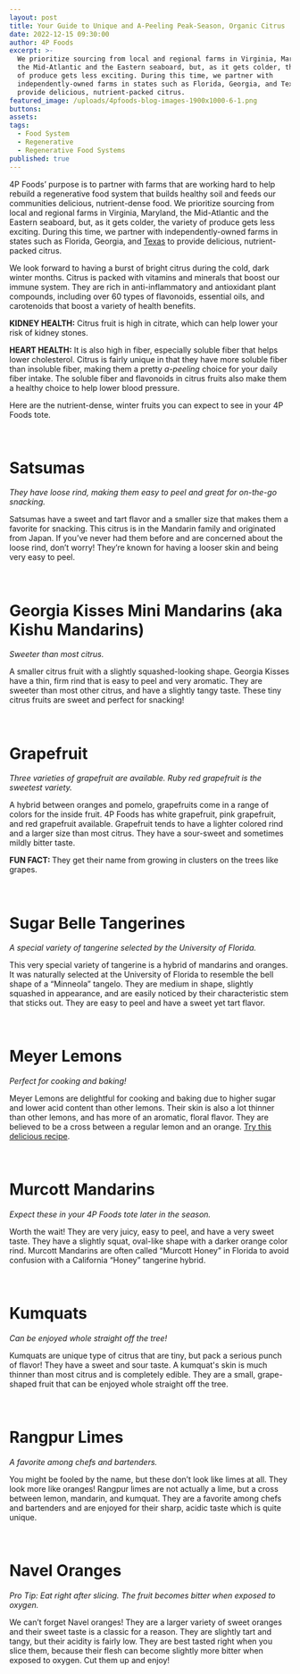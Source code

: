 ```yaml
---
layout: post
title: Your Guide to Unique and A-Peeling Peak-Season, Organic Citrus
date: 2022-12-15 09:30:00
author: 4P Foods
excerpt: >-
  We prioritize sourcing from local and regional farms in Virginia, Maryland,
  the Mid-Atlantic and the Eastern seaboard, but, as it gets colder, the variety
  of produce gets less exciting. During this time, we partner with
  independently-owned farms in states such as Florida, Georgia, and Texas to
  provide delicious, nutrient-packed citrus.
featured_image: /uploads/4pfoods-blog-images-1900x1000-6-1.png
buttons:
assets:
tags:
  - Food System
  - Regenerative
  - Regenerative Food Systems
published: true
---
```

<div class="editable"><p>4P Foods&rsquo; purpose is to partner with farms that are working hard to help rebuild a regenerative food system that builds healthy soil and feeds our communities delicious, nutrient-dense food. We prioritize sourcing from local and regional farms in Virginia, Maryland, the Mid-Atlantic and the Eastern seaboard, but, as it gets colder, the variety of produce gets less exciting. During this time, we partner with independently-owned farms in states such as Florida, Georgia, and <a href="https://4pfoods.com/farmers/triple-j-organics/">Texas</a> to provide delicious, nutrient-packed citrus.</p><p>We look forward to having a burst of bright citrus during the cold, dark winter months. Citrus is packed with vitamins and minerals that boost our immune system. They are rich in anti-inflammatory and antioxidant plant compounds, including over 60 types of flavonoids, essential oils, and carotenoids that boost a variety of health benefits.</p><p><strong>KIDNEY HEALTH:</strong> Citrus fruit is high in citrate, which can help lower your risk of kidney stones.&nbsp;</p><p><strong>HEART HEALTH:</strong> It is also high in fiber, especially soluble fiber that helps lower cholesterol. Citrus is fairly unique in that they have more soluble fiber than insoluble fiber, making them a pretty <em>a-peeling</em> choice for your daily fiber intake. The soluble fiber and flavonoids in citrus fruits also make them a healthy choice to help lower blood pressure.&nbsp;</p><p>Here are the nutrient-dense, winter fruits you can expect to see in your 4P Foods tote.</p><p>&nbsp;</p><h1><strong>Satsumas</strong></h1><p><em>They have loose rind, making them easy to peel and great for on-the-go snacking.</em></p><p>Satsumas have a sweet and tart flavor and a smaller size that makes them a favorite for snacking. This citrus is in the Mandarin family and originated from Japan. If you&rsquo;ve never had them before and are concerned about the loose rind, don&rsquo;t worry! They&rsquo;re known for having a looser skin and being very easy to peel.</p><p>&nbsp;</p><h1><strong>Georgia Kisses Mini Mandarins (aka Kishu Mandarins)</strong></h1><p><em>Sweeter than most citrus.</em></p><p>A smaller citrus fruit with a slightly squashed-looking shape. Georgia Kisses have a thin, firm rind that is easy to peel and very aromatic. They are sweeter than most other citrus, and have a slightly tangy taste. These tiny citrus fruits are sweet and perfect for snacking!</p><p>&nbsp;</p><h1><strong>Grapefruit&nbsp;</strong></h1><p><em>Three varieties of grapefruit are available. Ruby red grapefruit is the sweetest variety.</em></p><p>A hybrid between oranges and pomelo, grapefruits come in a range of colors for the inside fruit. 4P Foods has white grapefruit, pink grapefruit, and red grapefruit available. Grapefruit tends to have a lighter colored rind and a larger size than most citrus. They have a sour-sweet and sometimes mildly bitter taste.</p><p><strong>FUN FACT: </strong>They get their name from growing in clusters on the trees like grapes.</p><p>&nbsp;</p><h1><strong>Sugar Belle Tangerines</strong></h1><p><em>A special variety of tangerine selected by the University of Florida.</em></p><p>This very special variety of tangerine is a hybrid of mandarins and oranges. It was naturally selected at the University of Florida to resemble the bell shape of a &ldquo;Minneola&rdquo; tangelo. They are medium in shape, slightly squashed in appearance, and are easily noticed by their characteristic stem that sticks out. They are easy to peel and have a sweet yet tart flavor.&nbsp;</p><p>&nbsp;</p><h1><strong>Meyer Lemons</strong></h1><p><em>Perfect for cooking and baking!</em></p><p>Meyer Lemons are delightful for cooking and baking due to higher sugar and lower acid content than other lemons. Their skin is also a lot thinner than other lemons, and has more of an aromatic, floral flavor. They are believed to be a cross between a regular lemon and an orange. <a target="_blank" rel="noopener" href="https://4pfoods.com/recipes/meyer-lemon-cranberry-bar-dessert-recipe/">Try this delicious recipe</a>.</p><p>&nbsp;</p><h1><strong>Murcott Mandarins</strong></h1><p><em>Expect these in your 4P Foods tote later in the season.</em></p><p>Worth the wait! They are very juicy, easy to peel, and have a very sweet taste. They have a slightly squat, oval-like shape with a darker orange color rind. Murcott Mandarins are often called &ldquo;Murcott Honey&rdquo; in Florida to avoid confusion with a California &ldquo;Honey&rdquo; tangerine hybrid.</p><p>&nbsp;</p><h1><strong>Kumquats</strong></h1><p><em>Can be enjoyed whole straight off the tree!</em></p><p>Kumquats are unique type of citrus that are tiny, but pack a serious punch of flavor! They have a sweet and sour taste. A kumquat's skin is much thinner than most citrus and is completely edible. They are a small, grape-shaped fruit that can be enjoyed whole straight off the tree.</p><p>&nbsp;</p><h1><strong>Rangpur Limes</strong></h1><p><em>A favorite among chefs and bartenders.</em></p><p>You might be fooled by the name, but these don&rsquo;t look like limes at all. They look more like oranges! Rangpur limes are not actually a lime, but a cross between lemon, mandarin, and kumquat. They are a favorite among chefs and bartenders and are enjoyed for their sharp, acidic taste which is quite unique.</p><p>&nbsp;</p><h1><strong>Navel Oranges&nbsp;</strong></h1><p><em>Pro Tip: Eat right after slicing. The fruit becomes bitter when exposed to oxygen.</em></p><p>We can&rsquo;t forget Navel oranges! They are a larger variety of sweet oranges and their sweet taste is a classic for a reason. They are slightly tart and tangy, but their acidity is fairly low. They are best tasted right when you slice them, because their flesh can become slightly more bitter when exposed to oxygen. Cut them up and enjoy!</p></div>